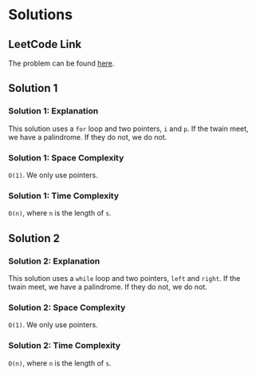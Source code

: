 # Solutions

## LeetCode Link

The problem can be found [here](https://leetcode.com/problems/valid-palindrome/).

## Solution 1

### Solution 1: Explanation

This solution uses a `for` loop and two pointers, `i` and `p`.
If the twain meet, we have a palindrome. If they do not, we do not.

### Solution 1: Space Complexity

`O(1)`. We only use pointers.

### Solution 1: Time Complexity

`O(n)`, where `n` is the length of `s`.

## Solution 2

### Solution 2: Explanation

This solution uses a `while` loop and two pointers, `left` and `right`.
If the twain meet, we have a palindrome. If they do not, we do not.

### Solution 2: Space Complexity

`O(1)`. We only use pointers.

### Solution 2: Time Complexity

`O(n)`, where `n` is the length of `s`.
